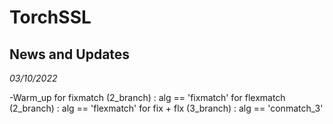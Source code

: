 # TorchSSL

## News and Updates

*03/10/2022*

-Warm_up
  for fixmatch (2_branch) : alg == 'fixmatch'
  for flexmatch (2_branch) : alg == 'flexmatch'
  for fix + flx (3_branch) : alg == 'conmatch_3'
 
